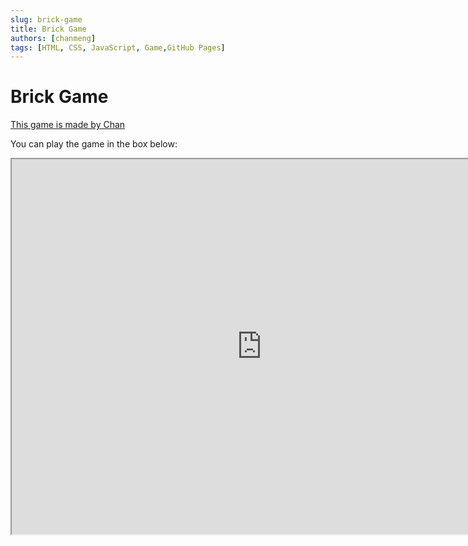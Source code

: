 ```yaml
---
slug: brick-game
title: Brick Game
authors: [chanmeng]
tags: [HTML, CSS, JavaScript, Game,GitHub Pages]
---
```


# Brick Game

[This game is made by Chan](https://chanmeng666.github.io/html-brick-game/)

You can play the game in the box below:

<iframe src="https://chanmeng666.github.io/html-brick-game/" width="800" height="600"></iframe>
